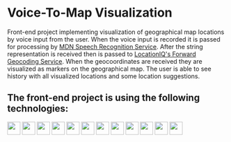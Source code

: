 # Voice-To-Map Visualization

Front-end project implementing visualization of geographical map locations by voice input from the user. When the voice input is recorded it is passed for processing by [MDN Speech Recognition Service](https://developer.mozilla.org/en-US/docs/Web/API/Web_Speech_API). After the string representation is received then is passed to [LocationIQ's Forward Geocoding Service](https://locationiq.com/geocoding). When the geocoordinates are received they are visualized as markers on the geographical map. The user is able to see history with all visualized locations and some location suggestions.

## The front-end project is using the following technologies:

<img src="https://img.shields.io/badge/vite-%23563D7C.svg?style=flat&logo=vite&color=white" height="30"> <img src="https://img.shields.io/badge/React.JS-%23563D7C.svg?style=flat&logo=react&color=white" height="30"> <img src="https://img.shields.io/badge/redux--toolkit-%23593d88.svg?style=flat&logo=redux&color=white&logoColor=purple" height="30"> <img src="https://img.shields.io/badge/react--redux-%23593d88.svg?style=flat&logo=redux&color=white&logoColor=purple" height="30"> <img src="https://img.shields.io/badge/react--leaflet-311C87?style=flat&logo=leaflet&color=white&logoColor=green" height="30"> <img src="https://img.shields.io/badge/Axios-%231572B6.svg?style=flat&logo=axios&color=white&logoColor=blue" height="30"> <img src="https://img.shields.io/badge/MUI-311C87?style=flat&logo=mui&color=white" height="30"> <img src="https://img.shields.io/badge/MUI--Icons-311C87?style=flat&logo=mui&color=white" height="30"> <img src="https://img.shields.io/badge/Bootstrap-%23563D7C.svg?style=flat&logo=bootstrap&color=white&logoColor=purple" height="30"> <img src="https://img.shields.io/badge/react--toastify-311C87?style=flat&color=white" height="30"> <img src="https://img.shields.io/badge/web--speech--api-311C87?style=flat&color=white" height="30"> <img src="https://img.shields.io/badge/LocationIQ's%20Forward%20Geocoding%20API-311C87?style=flat&color=white" height="30">